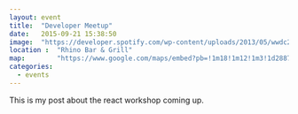 ```yaml
---
layout: event
title:  "Developer Meetup"
date:   2015-09-21 15:38:50
image:  "https://developer.spotify.com/wp-content/uploads/2013/05/wwdc2012.jpg"
location :  "Rhino Bar & Grill"
map:        "https://www.google.com/maps/embed?pb=!1m18!1m12!1m3!1d2887.3129736429382!2d-79.4305387!3d43.6416564!2m3!1f0!2f0!3f0!3m2!1i1024!2i768!4f13.1!3m3!1m2!1s0x882b35ab8269ce5b%3A0x636d6d96020e7321!2sRhino+Bar+%26+Grill+Inc!5e0!3m2!1sen!2sca!4v1438960182608"
categories:
  - events
---
```

This is my post about the react workshop coming up.
